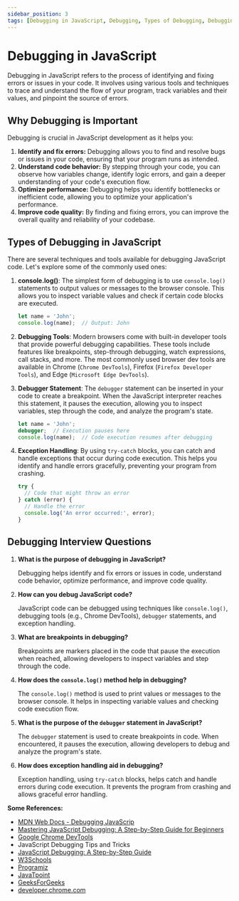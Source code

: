 ```yaml
---
sidebar_position: 3
tags: [Debugging in JavaScript, Debugging, Types of Debugging, Debugging Interview Questions]
---
```


# Debugging in JavaScript

Debugging in JavaScript refers to the process of identifying and fixing errors or issues in your code. It involves using various tools and techniques to trace and understand the flow of your program, track variables and their values, and pinpoint the source of errors.

## Why Debugging is Important
Debugging is crucial in JavaScript development as it helps you:

1. **Identify and fix errors:** Debugging allows you to find and resolve bugs or issues in your code, ensuring that your program runs as intended.
2. **Understand code behavior:** By stepping through your code, you can observe how variables change, identify logic errors, and gain a deeper understanding of your code's execution flow.
3. **Optimize performance:** Debugging helps you identify bottlenecks or inefficient code, allowing you to optimize your application's performance.
4. **Improve code quality:** By finding and fixing errors, you can improve the overall quality and reliability of your codebase.

## Types of Debugging in JavaScript
There are several techniques and tools available for debugging JavaScript code. Let's explore some of the commonly used ones:

1. **console.log()**: The simplest form of debugging is to use `console.log()` statements to output values or messages to the browser console. This allows you to inspect variable values and check if certain code blocks are executed.

   ```javascript
   let name = 'John';
   console.log(name);  // Output: John
   ```

2. **Debugging Tools**: Modern browsers come with built-in developer tools that provide powerful debugging capabilities. These tools include features like breakpoints, step-through debugging, watch expressions, call stacks, and more. The most commonly used browser dev tools are available in Chrome (`Chrome DevTools`), Firefox (`Firefox Developer Tools`), and Edge (`Microsoft Edge DevTools`).

3. **Debugger Statement**: The `debugger` statement can be inserted in your code to create a breakpoint. When the JavaScript interpreter reaches this statement, it pauses the execution, allowing you to inspect variables, step through the code, and analyze the program's state.

   ```javascript
   let name = 'John';
   debugger;  // Execution pauses here
   console.log(name);  // Code execution resumes after debugging
   ```

4. **Exception Handling**: By using `try-catch` blocks, you can catch and handle exceptions that occur during code execution. This helps you identify and handle errors gracefully, preventing your program from crashing.

   ```javascript
   try {
     // Code that might throw an error
   } catch (error) {
     // Handle the error
     console.log('An error occurred:', error);
   }
   ```

## Debugging Interview Questions

1. **What is the purpose of debugging in JavaScript?**
   
   Debugging helps identify and fix errors or issues in code, understand code behavior, optimize performance, and improve code quality.

2. **How can you debug JavaScript code?**
   
   JavaScript code can be debugged using techniques like `console.log()`, debugging tools (e.g., Chrome DevTools), `debugger` statements, and exception handling.

3. **What are breakpoints in debugging?**
   
   Breakpoints are markers placed in the code that pause the execution when reached, allowing developers to inspect variables and step through the code.

4. **How does the `console.log()` method help in debugging?**
   
   The `console.log()` method is used to print values or messages to the browser console. It helps in inspecting variable values and checking code execution flow.

5. **What is the purpose of the `debugger` statement in JavaScript?**
   
   The `debugger` statement is used to create breakpoints in code. When encountered, it pauses the execution, allowing developers to debug and analyze the program's state.

6. **How does exception handling aid in debugging?**
   
   Exception handling, using `try-catch` blocks, helps catch and handle errors during code execution. It prevents the program from crashing and allows graceful error handling.


**Some References:** 
- [MDN Web Docs - Debugging JavaScrip](https://developer.mozilla.org/en-US/docs/Web/JavaScript/Reference/Statements/debugger)
- [Mastering JavaScript Debugging: A Step-by-Step Guide for Beginners](/blog/javascript-debugging-blog-post)
- [Google Chrome DevTools](https://developer.chrome.com/docs/devtools/)
- JavaScript Debugging Tips and Tricks
- [JavaScript Debugging: A Step-by-Step Guide](https://www.digitalocean.com/community/tutorials/how-to-debug-node-js-with-the-built-in-debugger-and-chrome-devtools)
- [W3Schools](https://www.w3schools.com/js/js_debugging.asp)
- [Programiz](https://www.programiz.com/javascript/debugging)
- [JavaTpoint](https://www.javatpoint.com/javascript-debugging)
- [GeeksForGeeks](https://www.geeksforgeeks.org/debugging-in-javascript/)
- [developer.chrome.com](https://developer.chrome.com/docs/devtools/javascript/)